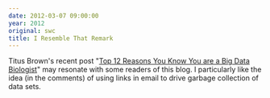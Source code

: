 ```yaml
---
date: 2012-03-07 09:00:00
year: 2012
original: swc
title: I Resemble That Remark
---
```

<p>Titus Brown's recent post "<a href="http://ivory.idyll.org/blog/mar-12/big-data-biology">Top 12 Reasons You Know You are a Big Data Biologist</a>" may resonate with some readers of this blog. I particularly like the idea (in the comments) of using links in email to drive garbage collection of data sets.</p>
